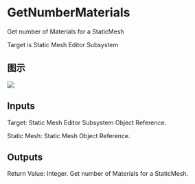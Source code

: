 # GetNumberMaterials

Get number of Materials for a StaticMesh

Target is Static Mesh Editor Subsystem

## 图示

![]($-20221218-21034296.png)

## Inputs

Target: Static Mesh Editor Subsystem Object Reference.

Static Mesh: Static Mesh Object Reference.  

## Outputs

Return Value: Integer. Get number of Materials for a StaticMesh.

